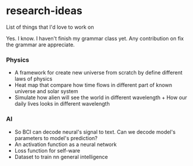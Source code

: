 # research-ideas
List of things that I'd love to work on

Yes. I know. I haven't finish my grammar class yet. Any contribution on fix the grammar are appreciate.

### Physics
- A framework for create new universe from scratch by define different laws of physics
- Heat map that compare how time flows in different part of known universe and solar system
- Simulate how alien will see the world in different wavelength + How our daily lives looks in different wavelength


### AI
- So BCI can decode neural's signal to text. Can we decode model's parameters to model's prediction?
- An activation function as a neural network
- Loss function for self-ware
- Dataset to train nn general intelligence
